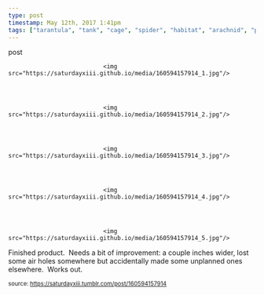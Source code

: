 ```yaml
---
type: post
timestamp: May 12th, 2017 1:41pm
tags: ["tarantula", "tank", "cage", "spider", "habitat", "arachnid", "pets"]
---
```

post


                               <img src="https://saturdayxiii.github.io/media/160594157914_1.jpg"/>
                           

                                                                                                                           

                               <img src="https://saturdayxiii.github.io/media/160594157914_2.jpg"/>
                           

                                                                                                                           

                               <img src="https://saturdayxiii.github.io/media/160594157914_3.jpg"/>
                           

                                                                                                                           

                               <img src="https://saturdayxiii.github.io/media/160594157914_4.jpg"/>
                           

                                                                                                                           

                               <img src="https://saturdayxiii.github.io/media/160594157914_5.jpg"/>
                           

                                                                                                                      
Finished product.  Needs a bit of improvement: a couple inches wider, lost some air holes somewhere but accidentally made some unplanned ones elsewhere.  Works out.
 
                                    
                
                
                
                
                                
<small>source: https://saturdayxiii.tumblr.com/post/160594157914</small>